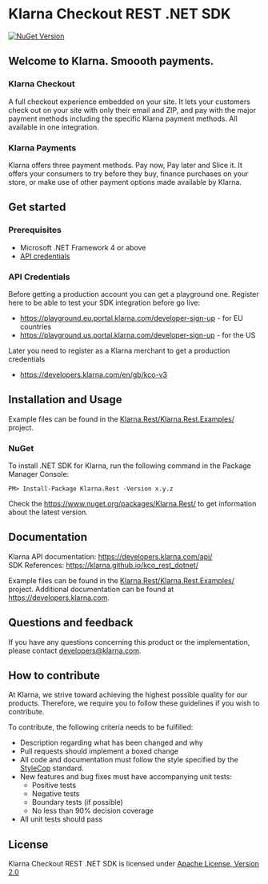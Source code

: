 # Klarna Checkout REST .NET SDK
[![NuGet Version][nuget-shield]](https://www.nuget.org/packages/Klarna.Rest/)

## Welcome to Klarna. Smoooth payments.

### Klarna Checkout
A full checkout experience embedded on your site. It lets your customers check out on your
site with only their email and ZIP, and pay with the major payment methods including the specific
Klarna payment methods. All available in one integration.

### Klarna Payments
Klarna offers three payment methods. Pay now, Pay later and Slice it. It offers your consumers
to try before they buy, finance purchases on your store, or make use of other payment
options made available by Klarna.


## Get started

### Prerequisites
* Microsoft .NET Framework 4 or above
* [API credentials](#api-credentials)


### API Credentials

Before getting a production account you can get a playground one.
Register here to be able to test your SDK integration before go live:

- https://playground.eu.portal.klarna.com/developer-sign-up - for EU countries
- https://playground.us.portal.klarna.com/developer-sign-up - for the US

Later you need to register as a Klarna merchant to get a production credentials

- https://developers.klarna.com/en/gb/kco-v3


## Installation and Usage

Example files can be found in the [Klarna.Rest/Klarna.Rest.Examples/](examples) project.

### NuGet

To install .NET SDK for Klarna, run the following command in the Package Manager Console:

```
PM> Install-Package Klarna.Rest -Version x.y.z
```

Check the https://www.nuget.org/packages/Klarna.Rest/ to get information about the latest version.



## Documentation
Klarna API documentation: https://developers.klarna.com/api/  
SDK References: https://klarna.github.io/kco_rest_dotnet/


Example files can be found in the [Klarna.Rest/Klarna.Rest.Examples/](examples) project.
Additional documentation can be found at https://developers.klarna.com.


## Questions and feedback
If you have any questions concerning this product or the implementation,
please contact [developers@klarna.com](mailto:developers@klarna.com).


## How to contribute
At Klarna, we strive toward achieving the highest possible quality for our
products. Therefore, we require you to follow these guidelines if you wish
to contribute.

To contribute, the following criteria needs to be fulfilled:
* Description regarding what has been changed and why
* Pull requests should implement a boxed change
* All code and documentation must follow the style specified by
  the [StyleCop](http://stylecop.codeplex.com/) standard.
* New features and bug fixes must have accompanying unit tests:
    * Positive tests
    * Negative tests
    * Boundary tests (if possible)
    * No less than 90% decision coverage
* All unit tests should pass


## License
Klarna Checkout REST .NET SDK is licensed under
[Apache License, Version 2.0](http://www.apache.org/LICENSE-2.0)

[nuget-shield]: https://img.shields.io/nuget/v/Klarna.Rest.svg?style=flat